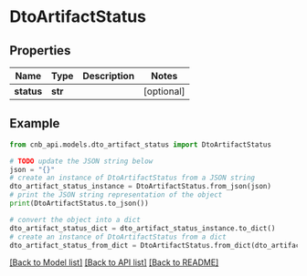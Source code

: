 # DtoArtifactStatus


## Properties

Name | Type | Description | Notes
------------ | ------------- | ------------- | -------------
**status** | **str** |  | [optional] 

## Example

```python
from cnb_api.models.dto_artifact_status import DtoArtifactStatus

# TODO update the JSON string below
json = "{}"
# create an instance of DtoArtifactStatus from a JSON string
dto_artifact_status_instance = DtoArtifactStatus.from_json(json)
# print the JSON string representation of the object
print(DtoArtifactStatus.to_json())

# convert the object into a dict
dto_artifact_status_dict = dto_artifact_status_instance.to_dict()
# create an instance of DtoArtifactStatus from a dict
dto_artifact_status_from_dict = DtoArtifactStatus.from_dict(dto_artifact_status_dict)
```
[[Back to Model list]](../README.md#documentation-for-models) [[Back to API list]](../README.md#documentation-for-api-endpoints) [[Back to README]](../README.md)


